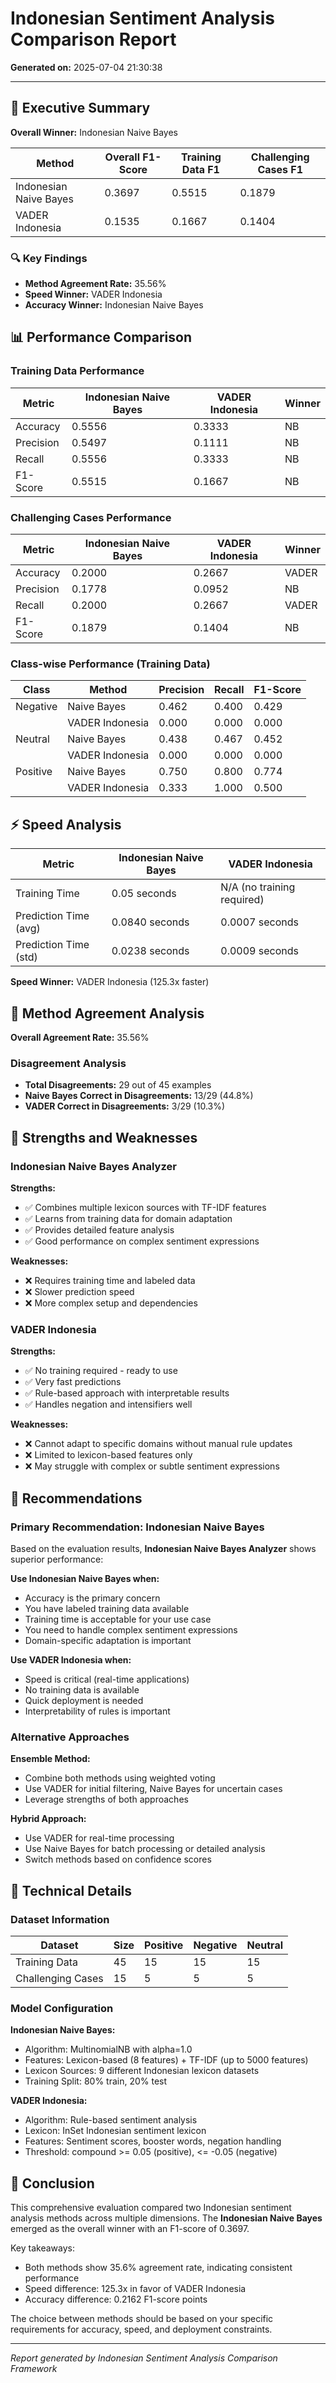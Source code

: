 # Indonesian Sentiment Analysis Comparison Report

**Generated on:** 2025-07-04 21:30:38

---

## 🎯 Executive Summary

**Overall Winner:** Indonesian Naive Bayes

| Method | Overall F1-Score | Training Data F1 | Challenging Cases F1 |
|--------|------------------|------------------|---------------------|
| Indonesian Naive Bayes | 0.3697 | 0.5515 | 0.1879 |
| VADER Indonesia | 0.1535 | 0.1667 | 0.1404 |

### 🔍 Key Findings

- **Method Agreement Rate:** 35.56%
- **Speed Winner:** VADER Indonesia
- **Accuracy Winner:** Indonesian Naive Bayes

## 📊 Performance Comparison

### Training Data Performance

| Metric | Indonesian Naive Bayes | VADER Indonesia | Winner |
|--------|------------------------|-----------------|--------|
| Accuracy | 0.5556 | 0.3333 | NB |
| Precision | 0.5497 | 0.1111 | NB |
| Recall | 0.5556 | 0.3333 | NB |
| F1-Score | 0.5515 | 0.1667 | NB |

### Challenging Cases Performance

| Metric | Indonesian Naive Bayes | VADER Indonesia | Winner |
|--------|------------------------|-----------------|--------|
| Accuracy | 0.2000 | 0.2667 | VADER |
| Precision | 0.1778 | 0.0952 | NB |
| Recall | 0.2000 | 0.2667 | VADER |
| F1-Score | 0.1879 | 0.1404 | NB |

### Class-wise Performance (Training Data)

| Class | Method | Precision | Recall | F1-Score |
|-------|--------|-----------|--------|----------|
| Negative | Naive Bayes | 0.462 | 0.400 | 0.429 |
| | VADER Indonesia | 0.000 | 0.000 | 0.000 |
| Neutral | Naive Bayes | 0.438 | 0.467 | 0.452 |
| | VADER Indonesia | 0.000 | 0.000 | 0.000 |
| Positive | Naive Bayes | 0.750 | 0.800 | 0.774 |
| | VADER Indonesia | 0.333 | 1.000 | 0.500 |

## ⚡ Speed Analysis

| Metric | Indonesian Naive Bayes | VADER Indonesia |
|--------|------------------------|-----------------|
| Training Time | 0.05 seconds | N/A (no training required) |
| Prediction Time (avg) | 0.0840 seconds | 0.0007 seconds |
| Prediction Time (std) | 0.0238 seconds | 0.0009 seconds |

**Speed Winner:** VADER Indonesia (125.3x faster)

## 🤝 Method Agreement Analysis

**Overall Agreement Rate:** 35.56%

### Disagreement Analysis

- **Total Disagreements:** 29 out of 45 examples
- **Naive Bayes Correct in Disagreements:** 13/29 (44.8%)
- **VADER Correct in Disagreements:** 3/29 (10.3%)

## 💪 Strengths and Weaknesses

### Indonesian Naive Bayes Analyzer

**Strengths:**
- ✅ Combines multiple lexicon sources with TF-IDF features
- ✅ Learns from training data for domain adaptation
- ✅ Provides detailed feature analysis
- ✅ Good performance on complex sentiment expressions

**Weaknesses:**
- ❌ Requires training time and labeled data
- ❌ Slower prediction speed
- ❌ More complex setup and dependencies

### VADER Indonesia

**Strengths:**
- ✅ No training required - ready to use
- ✅ Very fast predictions
- ✅ Rule-based approach with interpretable results
- ✅ Handles negation and intensifiers well

**Weaknesses:**
- ❌ Cannot adapt to specific domains without manual rule updates
- ❌ Limited to lexicon-based features only
- ❌ May struggle with complex or subtle sentiment expressions

## 🎯 Recommendations

### Primary Recommendation: Indonesian Naive Bayes

Based on the evaluation results, **Indonesian Naive Bayes Analyzer** shows superior performance:

**Use Indonesian Naive Bayes when:**
- Accuracy is the primary concern
- You have labeled training data available
- Training time is acceptable for your use case
- You need to handle complex sentiment expressions
- Domain-specific adaptation is important

**Use VADER Indonesia when:**
- Speed is critical (real-time applications)
- No training data is available
- Quick deployment is needed
- Interpretability of rules is important

### Alternative Approaches

**Ensemble Method:**
- Combine both methods using weighted voting
- Use VADER for initial filtering, Naive Bayes for uncertain cases
- Leverage strengths of both approaches

**Hybrid Approach:**
- Use VADER for real-time processing
- Use Naive Bayes for batch processing or detailed analysis
- Switch methods based on confidence scores

## 🔧 Technical Details

### Dataset Information

| Dataset | Size | Positive | Negative | Neutral |
|---------|------|----------|----------|---------|
| Training Data | 45 | 15 | 15 | 15 |
| Challenging Cases | 15 | 5 | 5 | 5 |

### Model Configuration

**Indonesian Naive Bayes:**
- Algorithm: MultinomialNB with alpha=1.0
- Features: Lexicon-based (8 features) + TF-IDF (up to 5000 features)
- Lexicon Sources: 9 different Indonesian lexicon datasets
- Training Split: 80% train, 20% test

**VADER Indonesia:**
- Algorithm: Rule-based sentiment analysis
- Lexicon: InSet Indonesian sentiment lexicon
- Features: Sentiment scores, booster words, negation handling
- Threshold: compound >= 0.05 (positive), <= -0.05 (negative)

## 📝 Conclusion

This comprehensive evaluation compared two Indonesian sentiment analysis methods across multiple dimensions. 
The **Indonesian Naive Bayes** emerged as the overall winner with an F1-score of 0.3697. 

Key takeaways:
- Both methods show 35.6% agreement rate, indicating consistent performance
- Speed difference: 125.3x in favor of VADER Indonesia
- Accuracy difference: 0.2162 F1-score points

The choice between methods should be based on your specific requirements for accuracy, speed, and deployment constraints.

---

*Report generated by Indonesian Sentiment Analysis Comparison Framework*
